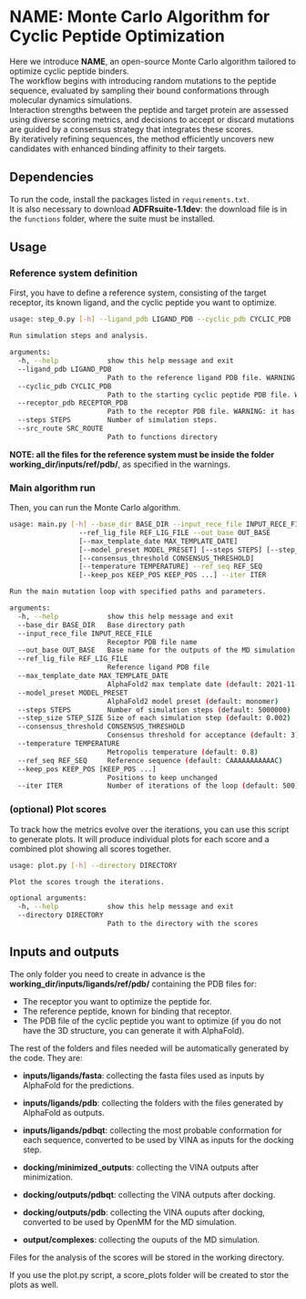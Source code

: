 # NAME: Monte Carlo Algorithm for Cyclic Peptide Optimization

Here we introduce **NAME**, an open-source Monte Carlo algorithm tailored to optimize cyclic peptide binders.  
The workflow begins with introducing random mutations to the peptide sequence, evaluated by sampling their bound conformations through molecular dynamics simulations.  
Interaction strengths between the peptide and target protein are assessed using diverse scoring metrics, and decisions to accept or discard mutations are guided by a consensus strategy that integrates these scores.  
By iteratively refining sequences, the method efficiently uncovers new candidates with enhanced binding affinity to their targets.

## Dependencies

To run the code, install the packages listed in `requirements.txt`.  
It is also necessary to download **ADFRsuite-1.1dev**: the download file is in the `functions` folder, where the suite must be installed.

## Usage

### Reference system definition
First, you have to define a reference system, consisting of the target receptor, its known ligand, and the cyclic peptide you want to optimize.
```bash
usage: step_0.py [-h] --ligand_pdb LIGAND_PDB --cyclic_pdb CYCLIC_PDB --receptor_pdb RECEPTOR_PDB [--steps STEPS] --src_route SRC_ROUTE

Run simulation steps and analysis.

arguments:
  -h, --help            show this help message and exit
  --ligand_pdb LIGAND_PDB
                        Path to the reference ligand PDB file. WARNING: it has to be inputs/ref/pdb/filename.pdb
  --cyclic_pdb CYCLIC_PDB
                        Path to the starting cyclic peptide PDB file. WARNING: it has to be inputs/ref/pdb/filename.pdb
  --receptor_pdb RECEPTOR_PDB
                        Path to the receptor PDB file. WARNING: it has to be inputs/ref/pdb/filename.pdb
  --steps STEPS         Number of simulation steps.
  --src_route SRC_ROUTE
                        Path to functions directory
```

**NOTE: all the files for the reference system must be inside the folder working_dir/inputs/ref/pdb/**, as specified in the warnings.

### Main algorithm run
Then, you can run the Monte Carlo algorithm.

```bash
usage: main.py [-h] --base_dir BASE_DIR --input_rece_file INPUT_RECE_FILE
                 --ref_lig_file REF_LIG_FILE --out_base OUT_BASE
                 [--max_template_date MAX_TEMPLATE_DATE]
                 [--model_preset MODEL_PRESET] [--steps STEPS] [--step_size STEP_SIZE]
                 [--consensus_threshold CONSENSUS_THRESHOLD]
                 [--temperature TEMPERATURE] --ref_seq REF_SEQ
                 [--keep_pos KEEP_POS KEEP_POS ...] --iter ITER 

Run the main mutation loop with specified paths and parameters.

arguments:
  -h, --help            show this help message and exit
  --base_dir BASE_DIR   Base directory path
  --input_rece_file INPUT_RECE_FILE
                        Receptor PDB file name
  --out_base OUT_BASE   Base name for the outputs of the MD simulation (default: system)
  --ref_lig_file REF_LIG_FILE
                        Reference ligand PDB file  
  --max_template_date MAX_TEMPLATE_DATE
                        AlphaFold2 max template date (default: 2021-11-01)
  --model_preset MODEL_PRESET
                        AlphaFold2 model preset (default: monomer)
  --steps STEPS         Number of simulation steps (default: 5000000)
  --step_size STEP_SIZE Size of each simulation step (default: 0.002)
  --consensus_threshold CONSENSUS_THRESHOLD
                        Consensus threshold for acceptance (default: 3)
  --temperature TEMPERATURE
                        Metropolis temperature (default: 0.8)
  --ref_seq REF_SEQ     Reference sequence (default: CAAAAAAAAAAAC)
  --keep_pos KEEP_POS [KEEP_POS ...]
                        Positions to keep unchanged
  --iter ITER           Number of iterations of the loop (default: 500)
```

### (optional) Plot scores
To track how the metrics evolve over the iterations, you can use this script to generate plots. It will produce individual plots for each score and a combined plot showing all scores together.

```bash
usage: plot.py [-h] --directory DIRECTORY

Plot the scores trough the iterations.

optional arguments:
  -h, --help            show this help message and exit
  --directory DIRECTORY
                        Path to the directory with the scores
```

## Inputs and outputs
The only folder you need to create in advance is the **working_dir/inputs/ligands/ref/pdb/** containing the PDB files for:
- The receptor you want to optimize the peptide for.
- The reference peptide, known for binding that receptor.
- The PDB file of the cyclic peptide you want to optimize (if you do not have the 3D structure, you can generate it with AlphaFold).

The rest of the folders and files needed will be automatically generated by the code. They are:
- **inputs/ligands/fasta**: collecting the fasta files used as inputs by AlphaFold for the predictions.
- **inputs/ligands/pdb**: collecting the folders with the files generated by AlphaFold as outputs. 
- **inputs/ligands/pdbqt**: collecting the most probable conformation for each sequence, converted to be used by VINA as inputs for the docking step.

- **docking/minimized_outputs**: collecting the VINA outputs after minimization.
- **docking/outputs/pdbqt**: collecting the VINA outputs after docking.
- **docking/outputs/pdb**: collecting the VINA ouputs after docking, converted to be used by OpenMM for the MD simulation.

- **output/complexes**: collecting the ouputs of the MD simulation.

Files for the analysis of the scores will be stored in the working directory. 

If you use the plot.py script, a score_plots folder will be created to stor the plots as well. 
